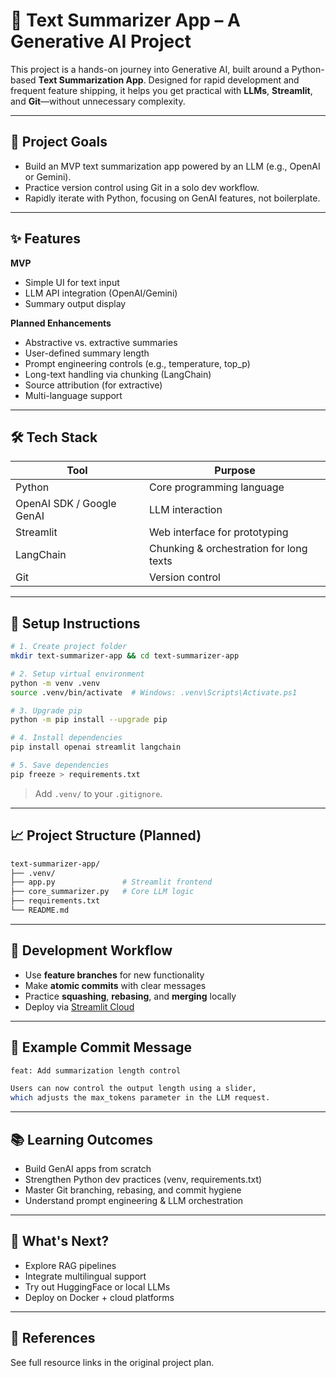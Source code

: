 # 🧠 Text Summarizer App – A Generative AI Project

This project is a hands-on journey into Generative AI, built around a Python-based **Text Summarization App**. Designed for rapid development and frequent feature shipping, it helps you get practical with **LLMs**, **Streamlit**, and **Git**—without unnecessary complexity.

---

## 🚀 Project Goals

- Build an MVP text summarization app powered by an LLM (e.g., OpenAI or Gemini).
- Practice version control using Git in a solo dev workflow.
- Rapidly iterate with Python, focusing on GenAI features, not boilerplate.

---

## ✨ Features

**MVP**
- Simple UI for text input
- LLM API integration (OpenAI/Gemini)
- Summary output display

**Planned Enhancements**
- Abstractive vs. extractive summaries
- User-defined summary length
- Prompt engineering controls (e.g., temperature, top_p)
- Long-text handling via chunking (LangChain)
- Source attribution (for extractive)
- Multi-language support

---

## 🛠️ Tech Stack

| Tool          | Purpose                                |
|---------------|-----------------------------------------|
| Python        | Core programming language               |
| OpenAI SDK / Google GenAI | LLM interaction              |
| Streamlit     | Web interface for prototyping           |
| LangChain     | Chunking & orchestration for long texts |
| Git           | Version control                         |

---

## 🧰 Setup Instructions

```bash
# 1. Create project folder
mkdir text-summarizer-app && cd text-summarizer-app

# 2. Setup virtual environment
python -m venv .venv
source .venv/bin/activate  # Windows: .venv\Scripts\Activate.ps1

# 3. Upgrade pip
python -m pip install --upgrade pip

# 4. Install dependencies
pip install openai streamlit langchain

# 5. Save dependencies
pip freeze > requirements.txt
```

> Add `.venv/` to your `.gitignore`.

---

## 📈 Project Structure (Planned)

```bash
text-summarizer-app/
├── .venv/
├── app.py               # Streamlit frontend
├── core_summarizer.py   # Core LLM logic
├── requirements.txt
└── README.md
```

---

## 🔁 Development Workflow

- Use **feature branches** for new functionality
- Make **atomic commits** with clear messages
- Practice **squashing**, **rebasing**, and **merging** locally
- Deploy via [Streamlit Cloud](https://share.streamlit.io/)

---

## 🧪 Example Commit Message

```bash
feat: Add summarization length control

Users can now control the output length using a slider,
which adjusts the max_tokens parameter in the LLM request.
```

---

## 📚 Learning Outcomes

- Build GenAI apps from scratch
- Strengthen Python dev practices (venv, requirements.txt)
- Master Git branching, rebasing, and commit hygiene
- Understand prompt engineering & LLM orchestration

---

## 🌱 What's Next?

- Explore RAG pipelines
- Integrate multilingual support
- Try out HuggingFace or local LLMs
- Deploy on Docker + cloud platforms

---

## 📎 References

See full resource links in the original project plan.
